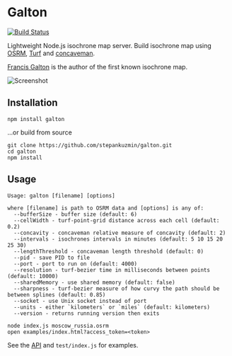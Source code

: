 # Galton

[![Build Status](https://travis-ci.org/stepankuzmin/galton.svg?branch=master)](https://travis-ci.org/stepankuzmin/galton)

Lightweight Node.js isochrone map server. Build isochrone map using [OSRM](http://project-osrm.org/), [Turf](http://turfjs.org/) and [concaveman](https://github.com/mapbox/concaveman).

[Francis Galton](https://en.wikipedia.org/wiki/Francis_Galton) is the author of the first known isochrone map.

![Screenshot](https://raw.githubusercontent.com/stepankuzmin/galton/master/example.png)

## Installation

```
npm install galton
```

...or build from source

```shell
git clone https://github.com/stepankuzmin/galton.git
cd galton
npm install
```

## Usage

```shell
Usage: galton [filename] [options]

where [filename] is path to OSRM data and [options] is any of:
  --bufferSize - buffer size (default: 6)
  --cellWidth - turf-point-grid distance across each cell (default: 0.2)
  --concavity - concaveman relative measure of concavity (default: 2)
  --intervals - isochrones intervals in minutes (default: 5 10 15 20 25 30)
  --lengthThreshold - concaveman length threshold (default: 0)
  --pid - save PID to file
  --port - port to run on (default: 4000)
  --resolution - turf-bezier time in milliseconds between points (default: 10000)
  --sharedMemory - use shared memory (default: false)
  --sharpness - turf-bezier measure of how curvy the path should be between splines (default: 0.85)
  --socket - use Unix socket instead of port
  --units - either `kilometers` or `miles` (default: kilometers)
  --version - returns running version then exits
```

```
node index.js moscow_russia.osrm
open examples/index.html?access_token=<token>
```

See the [API](https://github.com/stepankuzmin/galton/blob/master/docs/API.md) and `test/index.js` for examples.